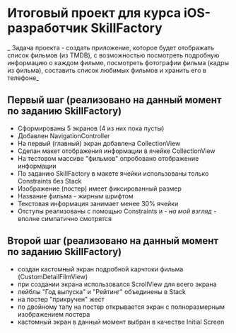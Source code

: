#  Итоговый проект для курса iOS-разработчик SkillFactory

_ Задача проекта - создать приложение, которое будет отображать список фильмов (из TMDB), с возможностью посмотреть подробную информацию о каждом фильме, посмотреть фотографии фильма (кадры из фильма), составить список любимых фильмов и хранить его в телефоне_

## Первый шаг (реализовано на данный момент по заданию SkillFactory)

- Сформированы 5 экранов (4 из них пока пусты)
- Добавлен NavigationController
- На первый (главный) экран добавлена CollectionView
- Сделан макет отображения информации в ячейке CollectionView
- На тестовом массиве "фильмов" опробовано отображение информации
- По заданию SkillFactory в макете ячейки использованы только Constraints без Stack
- Изображение (постер) имеет фиксированный размер
- Название фильма - жирным шрифтом
- Текстовая информация занимает менее 30% ячейки
- Отступы реализованы с помощью Constraints и - _на мой взгляд_ - вполне симпатично смотрятся

## Второй шаг (реализовано на данный момент по заданию SkillFactory)

- создан кастомный экран подробной карчтоки фильма (CustomDetailFilmView)
- при создании экрана использовался ScrollView для всего экрана
- лейблы "Год выпуска" и "Рейтинг" объединены в Stack
- на постер "прикручен" жест
- по двойному тапу на постер открывается экран с полноразмерным изображением постера
- кастомный экран в данный момент выбран в качестве Initial Screen

